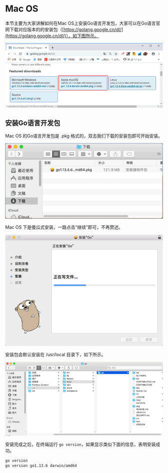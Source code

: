 # Mac OS

本节主要为大家讲解如何在Mac OS上安装Go语言开发包，大家可以在Go语言官网下载对应版本的的安装包（[https://golang.google.cn/dl/](https://golang.google.cn/dl/)），如下图所示。

![](../.gitbook/assets/image%20%283%29.png)

##  安装Go语言开发包

 Mac OS 的Go语言开发包是 .pkg 格式的，双击我们下载的安装包即可开始安装。

![](../.gitbook/assets/image%20%284%29.png)

 Mac OS 下是傻瓜式安装，一路点击“继续”即可，不再赘述。

![](../.gitbook/assets/image%20%285%29.png)

 安装包会默认安装在 /usr/local 目录下，如下所示。

![](../.gitbook/assets/image%20%286%29.png)

 安装完成之后，在终端运行 `go version`，如果显示类似下面的信息，表明安装成功。

```bash
go version
go version go1.13.6 darwin/amd64
```

